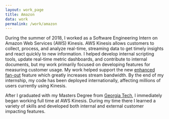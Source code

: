 ```yaml
---
layout: work_page
title: Amazon
data: work
permalink: /work/amazon
---
```


During the summer of 2018, I worked as a Software Engineering Intern on Amazon Web Services (AWS) Kinesis. AWS Kinesis allows customers to collect, process, and analyze real-time, streaming data to get timely insights and react quickly to new information. I helped develop internal scripting tools, update real-time metric dashboards, and contribute to internal documents, but my work primarily focused on developing features for measuring customer usage. My work helped support the new [enhanced fan-out](https://aws.amazon.com/about-aws/whats-new/2018/08/stream_data_65_faster_with_5x_higher_fan_out_using_new_kinesis_data_streams_features/) feature which greatly increases stream bandwidth. By the end of my internship, my code has been deployed internationally, affecting millions of users currently using Kinesis.

After I graduated with my Masters Degree from [Georgia Tech](/work/gt), I immediately began working full time at AWS Kinesis. During my time there I learned a variety of skills and developed both internal and external customer impacting features.
